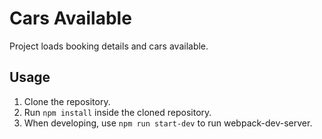# Cars Available

Project loads booking details and cars available.

## Usage

1. Clone the repository.
2. Run `npm install` inside the cloned repository.
3. When developing, use `npm run start-dev` to run webpack-dev-server.
